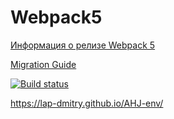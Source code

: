 # Webpack5

[Информация о релизе Webpack 5](https://webpack.js.org/blog/2020-10-10-webpack-5-release/)

[Migration Guide](https://webpack.js.org/migrate/5/)

[![Build status](https://ci.appveyor.com/api/projects/status/l77epo14waemjqdn?svg=true)](https://ci.appveyor.com/project/lap-Dmitry78317/ahj-env)

https://lap-dmitry.github.io/AHJ-env/
